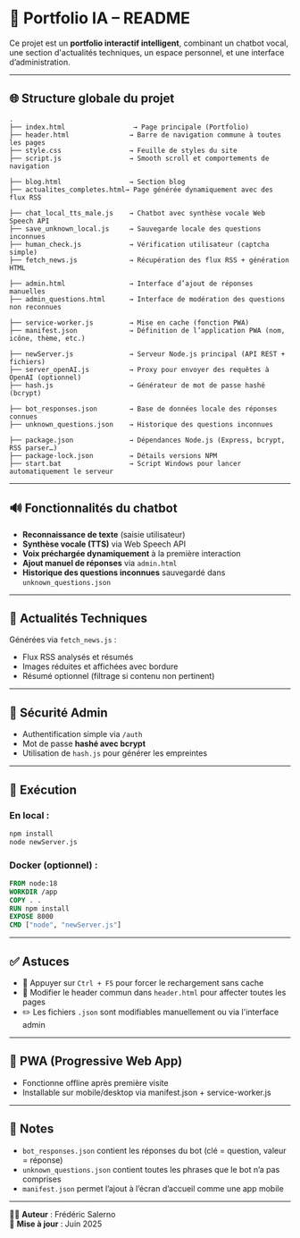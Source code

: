 
# 🧠 Portfolio IA – README

Ce projet est un **portfolio interactif intelligent**, combinant un chatbot vocal, une section d'actualités techniques, un espace personnel, et une interface d’administration.

---

## 🌐 Structure globale du projet

```
.
├── index.html                 → Page principale (Portfolio)
├── header.html               → Barre de navigation commune à toutes les pages
├── style.css                 → Feuille de styles du site
├── script.js                 → Smooth scroll et comportements de navigation

├── blog.html                 → Section blog
├── actualites_completes.html→ Page générée dynamiquement avec des flux RSS

├── chat_local_tts_male.js    → Chatbot avec synthèse vocale Web Speech API
├── save_unknown_local.js     → Sauvegarde locale des questions inconnues
├── human_check.js            → Vérification utilisateur (captcha simple)
├── fetch_news.js             → Récupération des flux RSS + génération HTML

├── admin.html                → Interface d’ajout de réponses manuelles
├── admin_questions.html      → Interface de modération des questions non reconnues

├── service-worker.js         → Mise en cache (fonction PWA)
├── manifest.json             → Définition de l’application PWA (nom, icône, thème, etc.)

├── newServer.js              → Serveur Node.js principal (API REST + fichiers)
├── server_openAI.js          → Proxy pour envoyer des requêtes à OpenAI (optionnel)
├── hash.js                   → Générateur de mot de passe hashé (bcrypt)

├── bot_responses.json        → Base de données locale des réponses connues
├── unknown_questions.json    → Historique des questions inconnues

├── package.json              → Dépendances Node.js (Express, bcrypt, RSS parser…)
├── package-lock.json         → Détails versions NPM
├── start.bat                 → Script Windows pour lancer automatiquement le serveur
```

---

## 🔊 Fonctionnalités du chatbot

- **Reconnaissance de texte** (saisie utilisateur)
- **Synthèse vocale (TTS)** via Web Speech API
- **Voix préchargée dynamiquement** à la première interaction
- **Ajout manuel de réponses** via `admin.html`
- **Historique des questions inconnues** sauvegardé dans `unknown_questions.json`

---

## 📰 Actualités Techniques

Générées via `fetch_news.js` :
- Flux RSS analysés et résumés
- Images réduites et affichées avec bordure
- Résumé optionnel (filtrage si contenu non pertinent)

---

## 🔐 Sécurité Admin

- Authentification simple via `/auth`
- Mot de passe **hashé avec bcrypt**
- Utilisation de `hash.js` pour générer les empreintes

---

## 🚀 Exécution

### En local :
```bash
npm install
node newServer.js
```

### Docker (optionnel) :
```dockerfile
FROM node:18
WORKDIR /app
COPY . .
RUN npm install
EXPOSE 8000
CMD ["node", "newServer.js"]
```

---

## ✅ Astuces

- 🔄 Appuyer sur `Ctrl + F5` pour forcer le rechargement sans cache
- 📂 Modifier le header commun dans `header.html` pour affecter toutes les pages
- ✏️ Les fichiers `.json` sont modifiables manuellement ou via l'interface admin

---

## 📱 PWA (Progressive Web App)

- Fonctionne offline après première visite
- Installable sur mobile/desktop via manifest.json + service-worker.js

---

## 📌 Notes

- `bot_responses.json` contient les réponses du bot (clé = question, valeur = réponse)
- `unknown_questions.json` contient toutes les phrases que le bot n’a pas comprises
- `manifest.json` permet l’ajout à l’écran d’accueil comme une app mobile

---

👨‍💻 **Auteur** : Frédéric Salerno  
📅 **Mise à jour** : Juin 2025
